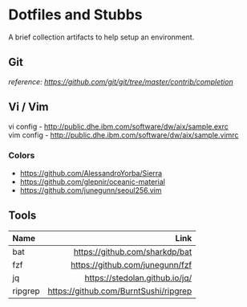 # Dotfiles and Stubbs

A brief collection artifacts to help setup an environment.

## Git
_reference: https://github.com/git/git/tree/master/contrib/completion_

## Vi / Vim
vi config  - http://public.dhe.ibm.com/software/dw/aix/sample.exrc  
vim config - http://public.dhe.ibm.com/software/dw/aix/sample.vimrc
### Colors
* https://github.com/AlessandroYorba/Sierra
* https://github.com/glepnir/oceanic-material
* https://github.com/junegunn/seoul256.vim

## Tools

| Name | Link |
| :--- | ---: |
| bat | https://github.com/sharkdp/bat |
| fzf | https://github.com/junegunn/fzf |
| jq | https://stedolan.github.io/jq/ |
| ripgrep | https://github.com/BurntSushi/ripgrep |
